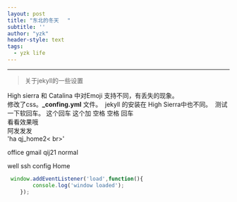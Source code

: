 ```yaml
---
layout: post
title: "东北的冬天　 "
subtitle: ''
author: "yzk"
header-style: text
tags:
  - yzk life
---
```


****

> 关于jekyll的一些设置



High sierra 和 Catalina 中对Emoji 支持不同，有丢失的现象。   
​		修改了css。**_confing.yml** 文件。
​		jekyll 的安装在 High Sierra中也不同。
​        测试一下软回车。
这个回车
这个加 空格 空格 回车  
看看效果哦   
阿发发发 <br>
 'ha  qj_home2< br>'  

office  gmail qij21 normal

well ssh config Home

``` js
 window.addEventListener('load',function(){
    	console.log('window loaded');
    });
```
